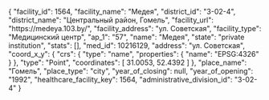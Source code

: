 {
    "facility_id": 1564,
    "facility_name": "Медея",
    "district_id": "3-02-4",
    "district_name": "Центральный район, Гомель",
    "facility_url": "https:\/\/medeya.103.by\/",
    "facility_address": "ул. Советская",
    "facility_type": "Медицинский центр",
    "ap_1": "57",
    "name": "Медея",
    "state": "private institution",
    "stats": [],
    "med_id": 10216129,
    "address": "ул. Советская",
    "coord_x_y": {
        "crs": {
            "type": "name",
            "properties": {
                "name": "EPSG:4326"
            }
        },
        "type": "Point",
        "coordinates": [
            31.0053,
            52.4392
        ]
    },
    "place_name": "Гомель",
    "place_type": "city",
    "year_of_closing": null,
    "year_of_opening": "1992",
    "healthcare_facility_key": 1564,
    "administrative_division_id": "3-02-4"
}